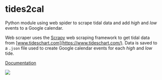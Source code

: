 # tides2cal
Python module using web spider to scrape tidal data and add *high* and *low* events to a Google calendar.

Web scraper uses the [Scrapy](https://scrapy.org/) web scraping framework to get tidal data from [www.tideschart.com](https://www.tideschart.com/). Data is saved to a `.json` file used to create Google calendar events for each *high* and *low* tide.

[Documentation](https://albo-code.github.io/tides2cal/index.html)

![](https://github.com/Albo-code/tides2cal/workflows/docs/badge.svg)
